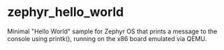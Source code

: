 # zephyr_hello_world
Minimal "Hello World" sample for Zephyr OS that prints a message to the console using printk(), running on the x86 board emulated via QEMU.
